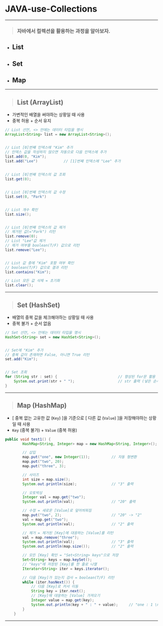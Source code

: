 # JAVA-use-Collections

***

> ### 자바에서 컬렉션을 활용하는 과정을 알아보자. 

* ## List

* ## Set

* ## Map

***

> ## List (ArrayList)

* 가변적인 배열을 써야하는 상황일 때 사용
* 중복 허용 + 순서 유지

```java
// List 선언, <> 안에는 데이터 타입을 명시
ArrayList<String> list = new ArrayList<String>();


// List [0]번쨰 인덱스에 "Kim" 추가
// 인덱스 값을 작성하지 않으면 자동으로 다음 인덱스에 추가
list.add(0, "Kim");
list.add("Lee")            // [1]번째 인덱스에 "Lee" 추가
    
    
// List [0]번째 인덱스의 값 조회
list.get(0);


// List [0]번째 인덱스의 값 수정
list.set(0, "Park")


// List 개수 확인
list.size();


// List [0]번째 인덱스의 값 제거
// 제거된 값(="Park") 리턴
list.remove(0);
// List "Lee"값 제거
// 제거 여부를 boolean(T/F) 값으로 리턴
list.remove("Lee");


// List 값 중에 "Kim" 포함 여부 확인
// boolean(T/F) 값으로 결과 리턴
list.contains("Kim");

// List 모든 값 삭제 = 초기화
list.clear();
```

***

> ## Set (HashSet)

* 배열의 중복 값을 체크해야하는 상황일 때 사용
* 중복 불가 + 순서 없음

```java
// Set 선언, <> 안에는 데이터 타입을 명시
HashSet<String> set = new HashSet<String>();


// Set에 "Kim" 추가
// 중복 값이 존재하면 False, 아니면 True 리턴
set.add("Kim");


// Set 조회
for (String str : set) {                            // 향상된 for문 활용
    System.out.print(str + " ");                    // str 출력 (넣은 순서대로 나오지 않는다)
}
```

***

> ## Map (HashMap)

* [ 중복 없는 고유한 값 (`Key`) ]을 기준으로 [ 다른 값 (`Value`) ]을 저장해야하는 상황일 때 사용
* `Key` (중복 불가) + `Value` (중복 허용)

```java
public void test1() {
		HashMap<String, Integer> map = new HashMap<String, Integer>();

		// 삽입
		map.put("one", new Integer(1));          // 자동 형변환
		map.put("two", 20);
		map.put("three", 3);

		// 사이즈
		int size = map.size();
		System.out.println(size);                // "3" 출력

		// 오토박싱
		Integer val = map.get("two");
		System.out.println(val);                 // "20" 출력

		// 수정 = 새로운 [Value]로 덮어씌워짐
		map.put("two", 2);                       // "20" -> "2"
		val = map.get("two");
		System.out.println(val);                 // "2" 출력

		// 제거 = 제거된 [Key]에 대응하는 [Value]를 리턴
		val = map.remove("three");
		System.out.println(val);                 // "3" 출력
		System.out.println(map.size());          // "2" 출력

		// 모든 [Key] 확인 = "Set<String> keys"으로 저장
		Set<String> keys = map.keySet();
		// "keys"에 저장된 [Key]를 한 줄로 나열
		Iterator<String> iter = keys.iterator();

		// 다음 [Key]가 있는지 검사 = boolean(T/F) 리턴
		while (iter.hasNext()) {
			// 다음 [Key]로 커서 이동
			String key = iter.next();
			// [Key]에 대응하는 [Value] 가져오기
			Integer value = map.get(key);
			System.out.println(key + " : " + value);     // "one : 1 \n two : 2" 출력
		}
	}
```

***

